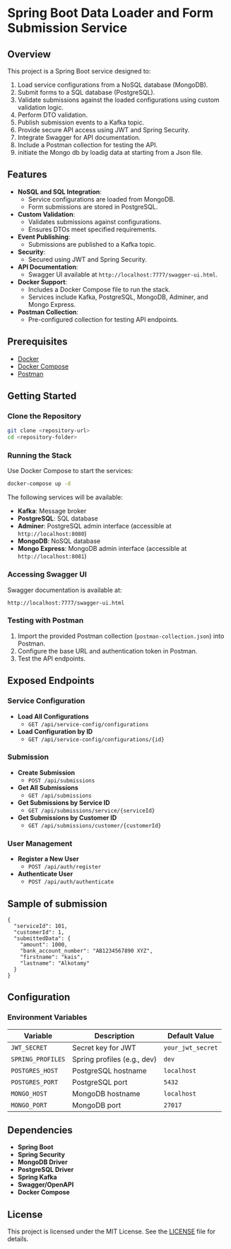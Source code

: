 # Spring Boot Data Loader and Form Submission Service

## Overview

This project is a Spring Boot service designed to:

1. Load service configurations from a NoSQL database (MongoDB).
2. Submit forms to a SQL database (PostgreSQL).
3. Validate submissions against the loaded configurations using custom validation logic.
4. Perform DTO validation.
5. Publish submission events to a Kafka topic.
6. Provide secure API access using JWT and Spring Security.
7. Integrate Swagger for API documentation.
8. Include a Postman collection for testing the API.
9. initiate the Mongo db by loadig data at starting from a Json file. 

## Features

- **NoSQL and SQL Integration**:
    - Service configurations are loaded from MongoDB.
    - Form submissions are stored in PostgreSQL.
- **Custom Validation**:
    - Validates submissions against configurations.
    - Ensures DTOs meet specified requirements.
- **Event Publishing**:
    - Submissions are published to a Kafka topic.
- **Security**:
    - Secured using JWT and Spring Security.
- **API Documentation**:
    - Swagger UI available at `http://localhost:7777/swagger-ui.html`.
- **Docker Support**:
    - Includes a Docker Compose file to run the stack.
    - Services include Kafka, PostgreSQL, MongoDB, Adminer, and Mongo Express.
- **Postman Collection**:
    - Pre-configured collection for testing API endpoints.

## Prerequisites

- [Docker](https://www.docker.com/)
- [Docker Compose](https://docs.docker.com/compose/)
- [Postman](https://www.postman.com/)

## Getting Started

### Clone the Repository

```bash
git clone <repository-url>
cd <repository-folder>
```

### Running the Stack

Use Docker Compose to start the services:

```bash
docker-compose up -d
```

The following services will be available:

- **Kafka**: Message broker
- **PostgreSQL**: SQL database
- **Adminer**: PostgreSQL admin interface (accessible at `http://localhost:8080`)
- **MongoDB**: NoSQL database
- **Mongo Express**: MongoDB admin interface (accessible at `http://localhost:8081`)

### Accessing Swagger UI

Swagger documentation is available at:

```
http://localhost:7777/swagger-ui.html
```

### Testing with Postman

1. Import the provided Postman collection (`postman-collection.json`) into Postman.
2. Configure the base URL and authentication token in Postman.
3. Test the API endpoints.

## Exposed Endpoints

### Service Configuration

- **Load All Configurations**
    - `GET /api/service-config/configurations`
- **Load Configuration by ID**
    - `GET /api/service-config/configurations/{id}`

### Submission

- **Create Submission**
    - `POST /api/submissions`
- **Get All Submissions**
    - `GET /api/submissions`
- **Get Submissions by Service ID**
    - `GET /api/submissions/service/{serviceId}`
- **Get Submissions by Customer ID**
    - `GET /api/submissions/customer/{customerId}`

### User Management

- **Register a New User**
    - `POST /api/auth/register`
- **Authenticate User**
    - `POST /api/auth/authenticate`

## Sample of submission
```
{
  "serviceId": 101,
  "customerId": 1,
  "submittedData": {
    "amount": 1000,  
    "bank_account_number": "AB1234567890 XYZ",
    "firstname": "kais",  
    "lastname": "Alkotamy"  
  }
}
```

## Configuration

### Environment Variables

| Variable             | Description                  | Default Value       |
|----------------------|------------------------------|---------------------|
| `JWT_SECRET`         | Secret key for JWT          | `your_jwt_secret`   |
| `SPRING_PROFILES`    | Spring profiles (e.g., dev) | `dev`               |
| `POSTGRES_HOST`      | PostgreSQL hostname         | `localhost`         |
| `POSTGRES_PORT`      | PostgreSQL port             | `5432`              |
| `MONGO_HOST`         | MongoDB hostname            | `localhost`         |
| `MONGO_PORT`         | MongoDB port                | `27017`             |

## Dependencies

- **Spring Boot**
- **Spring Security**
- **MongoDB Driver**
- **PostgreSQL Driver**
- **Spring Kafka**
- **Swagger/OpenAPI**
- **Docker Compose**

## License

This project is licensed under the MIT License. See the [LICENSE](LICENSE) file for details.
